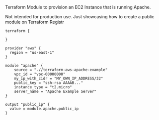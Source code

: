 Terraform Module to provision an EC2 Instance that is running Apache.

Not intended for production use. Just showcasing how to create a public module on Terraform Registr

```hcl
terraform {

}

provider "aws" {
  region = "us-east-1"
}

module "apache" {
	source = ".//terraform-aws-apache-example"
	vpc_id = "vpc-00000000"
	my_ip_with_cidr = "MY_OWN_IP_ADDRESS/32"
	public_key = "ssh-rsa AAAAB..."
	instance_type = "t2.micro"
 	server_name = "Apache Example Server"
}

output "public_ip" {
  value = module.apache.public_ip
}
```
